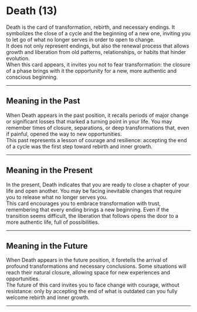 # Death (13)

Death is the card of transformation, rebirth, and necessary endings. It symbolizes the close of a cycle and the beginning of a new one, inviting you to let go of what no longer serves in order to open to change.  
It does not only represent endings, but also the renewal process that allows growth and liberation from old patterns, relationships, or habits that hinder evolution.  
When this card appears, it invites you not to fear transformation: the closure of a phase brings with it the opportunity for a new, more authentic and conscious beginning.

---

## Meaning in the Past  
When Death appears in the past position, it recalls periods of major change or significant losses that marked a turning point in your life. You may remember times of closure, separations, or deep transformations that, even if painful, opened the way to new opportunities.  
This past represents a lesson of courage and resilience: accepting the end of a cycle was the first step toward rebirth and inner growth.

---

## Meaning in the Present  
In the present, Death indicates that you are ready to close a chapter of your life and open another. You may be facing inevitable changes that require you to release what no longer serves you.  
This card encourages you to embrace transformation with trust, remembering that every ending brings a new beginning. Even if the transition seems difficult, the liberation that follows opens the door to a more authentic life, full of possibilities.

---

## Meaning in the Future  
When Death appears in the future position, it foretells the arrival of profound transformations and necessary conclusions. Some situations will reach their natural closure, allowing space for new experiences and opportunities.  
The future of this card invites you to face change with courage, without resistance: only by accepting the end of what is outdated can you fully welcome rebirth and inner growth.

---
